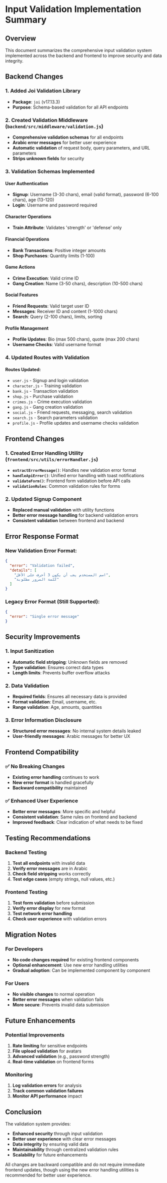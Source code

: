 # Input Validation Implementation Summary

## Overview
This document summarizes the comprehensive input validation system implemented across the backend and frontend to improve security and data integrity.

## Backend Changes

### 1. Added Joi Validation Library
- **Package**: `joi` (v17.13.3)
- **Purpose**: Schema-based validation for all API endpoints

### 2. Created Validation Middleware (`backend/src/middleware/validation.js`)
- **Comprehensive validation schemas** for all endpoints
- **Arabic error messages** for better user experience
- **Automatic validation** of request body, query parameters, and URL parameters
- **Strips unknown fields** for security

### 3. Validation Schemas Implemented

#### User Authentication
- **Signup**: Username (3-30 chars), email (valid format), password (6-100 chars), age (13-120)
- **Login**: Username and password required

#### Character Operations
- **Train Attribute**: Validates 'strength' or 'defense' only

#### Financial Operations
- **Bank Transactions**: Positive integer amounts
- **Shop Purchases**: Quantity limits (1-100)

#### Game Actions
- **Crime Execution**: Valid crime ID
- **Gang Creation**: Name (3-50 chars), description (10-500 chars)

#### Social Features
- **Friend Requests**: Valid target user ID
- **Messages**: Receiver ID and content (1-1000 chars)
- **Search**: Query (2-100 chars), limits, sorting

#### Profile Management
- **Profile Updates**: Bio (max 500 chars), quote (max 200 chars)
- **Username Checks**: Valid username format

### 4. Updated Routes with Validation

#### Routes Updated:
- `user.js` - Signup and login validation
- `character.js` - Training validation
- `bank.js` - Transaction validation
- `shop.js` - Purchase validation
- `crimes.js` - Crime execution validation
- `gang.js` - Gang creation validation
- `social.js` - Friend requests, messaging, search validation
- `search.js` - Search parameters validation
- `profile.js` - Profile updates and username checks validation

## Frontend Changes

### 1. Created Error Handling Utility (`frontend/src/utils/errorHandler.js`)
- **`extractErrorMessage()`**: Handles new validation error format
- **`handleApiError()`**: Unified error handling with toast notifications
- **`validateForm()`**: Frontend form validation before API calls
- **`validationRules`**: Common validation rules for forms

### 2. Updated Signup Component
- **Replaced manual validation** with utility functions
- **Better error message handling** for backend validation errors
- **Consistent validation** between frontend and backend

## Error Response Format

### New Validation Error Format:
```json
{
  "error": "Validation failed",
  "details": [
    "اسم المستخدم يجب أن يكون 3 أحرف على الأقل",
    "كلمة المرور مطلوبة"
  ]
}
```

### Legacy Error Format (Still Supported):
```json
{
  "error": "Single error message"
}
```

## Security Improvements

### 1. Input Sanitization
- **Automatic field stripping**: Unknown fields are removed
- **Type validation**: Ensures correct data types
- **Length limits**: Prevents buffer overflow attacks

### 2. Data Validation
- **Required fields**: Ensures all necessary data is provided
- **Format validation**: Email, username, etc.
- **Range validation**: Age, amounts, quantities

### 3. Error Information Disclosure
- **Structured error messages**: No internal system details leaked
- **User-friendly messages**: Arabic messages for better UX

## Frontend Compatibility

### ✅ No Breaking Changes
- **Existing error handling** continues to work
- **New error format** is handled gracefully
- **Backward compatibility** maintained

### ✅ Enhanced User Experience
- **Better error messages**: More specific and helpful
- **Consistent validation**: Same rules on frontend and backend
- **Improved feedback**: Clear indication of what needs to be fixed

## Testing Recommendations

### Backend Testing
1. **Test all endpoints** with invalid data
2. **Verify error messages** are in Arabic
3. **Check field stripping** works correctly
4. **Test edge cases** (empty strings, null values, etc.)

### Frontend Testing
1. **Test form validation** before submission
2. **Verify error display** for new format
3. **Test network error handling**
4. **Check user experience** with validation errors

## Migration Notes

### For Developers
- **No code changes required** for existing frontend components
- **Optional enhancement**: Use new error handling utilities
- **Gradual adoption**: Can be implemented component by component

### For Users
- **No visible changes** to normal operation
- **Better error messages** when validation fails
- **More secure**: Prevents invalid data submission

## Future Enhancements

### Potential Improvements
1. **Rate limiting** for sensitive endpoints
2. **File upload validation** for avatars
3. **Advanced validation** (e.g., password strength)
4. **Real-time validation** on frontend forms

### Monitoring
1. **Log validation errors** for analysis
2. **Track common validation failures**
3. **Monitor API performance** impact

## Conclusion

The validation system provides:
- **Enhanced security** through input validation
- **Better user experience** with clear error messages
- **Data integrity** by ensuring valid data
- **Maintainability** through centralized validation rules
- **Scalability** for future enhancements

All changes are backward compatible and do not require immediate frontend updates, though using the new error handling utilities is recommended for better user experience. 